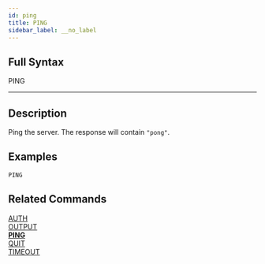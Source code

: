 ```yaml
---
id: ping
title: PING
sidebar_label: __no_label
---
```


## Full Syntax

PING

---

## Description

Ping the server. The response will contain `"pong"`.


## Examples

```tile38
PING
```

## Related Commands

[AUTH](auth.html)<br>
[OUTPUT](output.html)<br>
**[PING](ping.html)**<br>
[QUIT](quit.html)<br>
[TIMEOUT](timeout.html)<br>